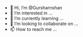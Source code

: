 - 👋 Hi, I’m @Gursharnshan
- 👀 I’m interested in ...
- 🌱 I’m currently learning ...
- 💞️ I’m looking to collaborate on ...
- 📫 How to reach me ...

<!---
Gursharnshan/Gursharnshan is a ✨ special ✨ repository because its `README.md` (this file) appears on your GitHub profile.
You can click the Preview link to take a look at your changes.
--->
